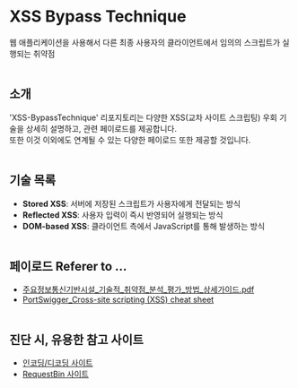 # XSS Bypass Technique
웹 애플리케이션을 사용해서 다른 최종 사용자의 클라이언트에서 임의의 스크립트가 실행되는 취약점
<br/><br/>

## 소개
'XSS-BypassTechnique' 리포지토리는 다양한 XSS(교차 사이트 스크립팅) 우회 기술을 상세히 설명하고, 관련 페이로드를 제공합니다.  
또한 이것 이외에도 연계될 수 있는 다양한 페이로드 또한 제공할 것입니다.
<br/><br/>

## 기술 목록
- **Stored XSS**: 서버에 저장된 스크립트가 사용자에게 전달되는 방식
- **Reflected XSS**: 사용자 입력이 즉시 반영되어 실행되는 방식
- **DOM-based XSS**: 클라이언트 측에서 JavaScript를 통해 발생하는 방식
<br/><br/>

## 페이로드 Referer to ... 
- [주요정보통신기반시설_기술적_취약점_분석_평가_방법_상세가이드.pdf](https://www.kisa.or.kr/2060204/form?postSeq=12&lang_type=KO&page=1#fndoDocumentPreview)
- [PortSwigger_Cross-site scripting (XSS) cheat sheet](https://portswigger.net/web-security/cross-site-scripting/cheat-sheet)
<br/><br/>

## 진단 시, 유용한 참고 사이트
- [인코딩/디코딩 사이트](https://dencode.com/)
- [RequestBin 사이트](https://pipedream.com/)
  

